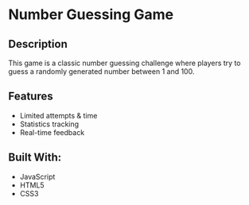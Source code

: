 # Number Guessing Game

## Description

This game is a classic number guessing challenge where players try to guess a randomly generated number between 1 and 100.


## Features

- Limited attempts & time
- Statistics tracking
- Real-time feedback


## Built With:

* JavaScript
* HTML5
* CSS3
